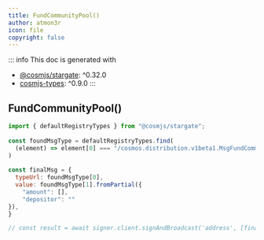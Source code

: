 ```yaml
---
title: FundCommunityPool()
author: atmon3r
icon: file
copyright: false
---
```


::: info
This doc is generated with 
- [@cosmjs/stargate](https://www.npmjs.com/package/@cosmjs/stargate): ^0.32.0
- [cosmjs-types](https://www.npmjs.com/package/cosmjs-types): ^0.9.0
:::
  
## FundCommunityPool()
 
```js
import { defaultRegistryTypes } from "@cosmjs/stargate";
 
const foundMsgType = defaultRegistryTypes.find(
  (element) => element[0] === "/cosmos.distribution.v1beta1.MsgFundCommunityPool"
)
  
const finalMsg = {
  typeUrl: foundMsgType[0],
  value: foundMsgType[1].fromPartial({
    "amount": [],
    "depositor": ""
}),
}

// const result = await signer.client.signAndBroadcast('address', [finalMsg], "auto", "")
 
```
   
